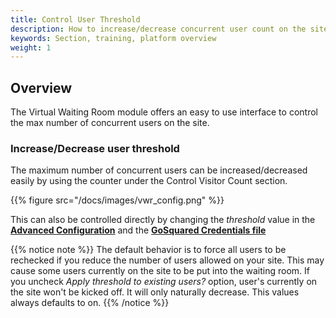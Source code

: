 ```yaml
---
title: Control User Threshold
description: How to increase/decrease concurrent user count on the site?
keywords: Section, training, platform overview
weight: 1
---
```


## Overview

The Virtual Waiting Room module offers an easy to use interface to control the max number of concurrent users on the site.

### Increase/Decrease user threshold

The maximum number of concurrent users can be increased/decreased easily by using the counter under the Control Visitor Count section.

{{% figure src="/docs/images/vwr_config.png" %}}

This can also be controlled directly by changing the *threshold* value in the **[Advanced Configuration](/docs/modules/virtual-waiting-room/reference/virtual-waiting-room-advanced-configuration/)**  and the **[GoSquared Credentials file](/docs/modules/virtual-waiting-room/reference/go-squared-credentials/)**

{{% notice note %}}
The default behavior is to force all users to be rechecked if you reduce the number of users allowed on your site. This may cause some users currently on the site to be put into the waiting room. If you uncheck *Apply threshold to existing users?* option, user's currently on the site won't be kicked off. It will only naturally decrease. This values always defaults to on.
{{% /notice %}}

